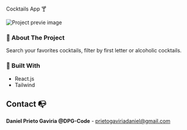Cocktails App 🍸

![Project previe image](https://res.cloudinary.com/dhpxqwsym/image/upload/w_1280,h_720,c_fill/v1678870284/documentations/cocktailsapp_lnkuan)

### 🥂 About The Project

Search your favorites cocktails, filter by first letter or alcoholic cocktails.

### 🥂 Built With

- React.js
- Tailwind

## Contact 📭

**Daniel Prieto Gaviria @DPG-Code** - prietogaviriadaniel@gmail.com
